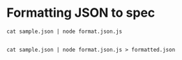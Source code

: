 # Formatting JSON to spec


    cat sample.json | node format.json.js


    cat sample.json | node format.json.js > formatted.json